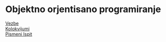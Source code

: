 # Objektno orjentisano programiranje

[Vezbe](https://matfoop-i.github.io/info/vezbe/) <br>
[Kolokvijumi](https://github.com/MatfOOP-I/info/tree/main/kolokvijumi) <br>
[Pismeni Ispit](https://github.com/MatfOOP-I/info/tree/main/pismeni-ispiti) <br>
